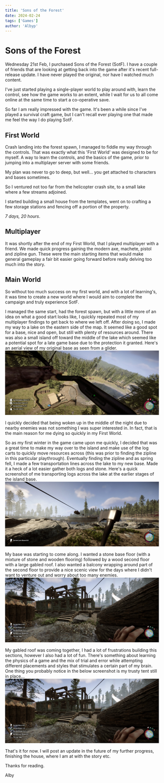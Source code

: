 ```yaml
---
title: 'Sons of the Forest'
date: 2024-02-24
tags: ['Games']
author: 'Albyp'
---
```


# Sons of the Forest

Wednesday 21st Feb, I purchased Sons of the Forest (SotF). I have a couple of friends that are looking at getting back into the game after it's recent full-release update.
I have never played the original, nor have I watched much content.

I've just started playing a single-player world to play around with, learn the control, see how the game works to an extent, while I wait for us to all come online at the same time to start a co-operative save.

So far I am really impressed with the game. It's been a while since I've played a survival craft game, but I can't recall ever playing one that made me feel the way I do playing SotF.

## First World

Crash landing into the forest spawn, I managed to fiddle my way through the controls. That was exactly what this 'First World' was designed to be for myself.
A way to learn the controls, and the basics of the game, prior to jumping into a multiplayer server with some friends.

My plan was never to go to deep, but well... you get attached to characters and bases sometimes.

So I ventured not too far from the helicopter crash site, to a small lake where a few streams adjoined.

I started building a small house from the templates, went on to crafting a few storage stations and fencing off a portion of the property.

*7 days, 20 hours*. 

## Multiplayer

It was shortly after the end of my First World, that I played multiplayer with a friend. We made quick progress gaining the modern axe, machete, pistol and zipline gun.
These were the main starting items that would make general gameplay a fair bit easier going forward before really delving too much into the story.

## Main World

So without too much success on my first world, and with a lot of learning's, it was time to create a new world where I would aim to complete the campaign and truly experience SotF.


I managed the same start, had the forest spawn, but with a little more of an idea on what a good start looks like, I quickly repeated most of my multiplayer findings to get back to where we left off. After doing so, I made my way to a lake on the eastern side of the map.
It seemed like a good spot for a base, nice and open, but still with plenty of resources around. There was also a small island off toward the middle of the lake which seemed like a potential spot for a late game base due to the protection it granted.
Here's an aerial view of my original base as seen from a glider.
![Screenshot from glider of Sons of the Forest base](2024-02-24_sotf_1.jpg)

I quickly decided that being woken up in the middle of the night due to nearby enemies was not something I was super interested in.
In fact, that is the main reason for me dying so quickly in my First World.

So as my first winter in the game came upon me quickly, I decided that was a great time to make my way over to the island and make use of the log carts to quickly move resources across (this was prior to finding the zipline in this particular playthrough).
Eventually finding the zipline and as spring fell, I made a few transportation lines across the lake to my new base.
Made it a heck of a lot easier gather both logs and stone.
Here's a quick screenshot of me transporting logs across the lake at the earlier stages of the island base.
![Screenshot of logs being transported across a lake by zipline to an island](2024-02-24_sotf_2.jpg)

My base was starting to come along. I wanted a stone base floor (with a mixture of stone and wooden flooring) followed by a wood second floor with a large gabled roof.
I also wanted a balcony wrapping around part of the second floor to provide a nice scenic view for the days where I didn't want to venture out and worry about too many enemies.
![Screenshot during construction of a stone/wooden base](2024-02-24_sotf_3.jpg)

My gabled roof was coming together, I had a lot of frustrations building this sections, however I also had a lot of fun. There's something about learning the physics of a game and the mix of trial and error while attempting different placements and styles that stimulates a certain part of my brain.
One thing you probably notice in the below screenshot is my trusty tent still in place...
![Screenshot of the gabled roof supports](2024-02-24_sotf_3.jpg)

That's it for now. I will post an update in the future of my further progress, finishing the house, where I am at with the story etc.

Thanks for reading.

Alby
